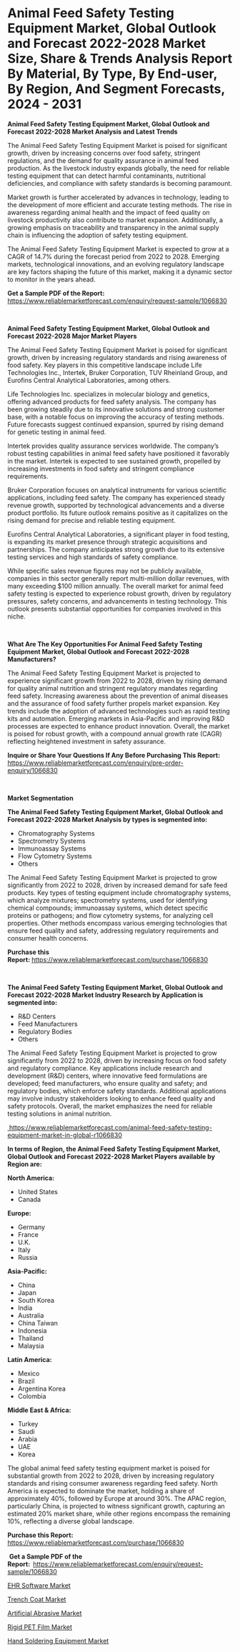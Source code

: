 <p><h1>Animal Feed Safety Testing Equipment Market, Global Outlook and Forecast 2022-2028 Market Size, Share & Trends Analysis Report By Material, By Type, By End-user, By Region, And Segment Forecasts, 2024 - 2031</h1></p><p><strong>Animal Feed Safety Testing Equipment Market, Global Outlook and Forecast 2022-2028 Market Analysis and Latest Trends</strong></p>
<p><p>The Animal Feed Safety Testing Equipment Market is poised for significant growth, driven by increasing concerns over food safety, stringent regulations, and the demand for quality assurance in animal feed production. As the livestock industry expands globally, the need for reliable testing equipment that can detect harmful contaminants, nutritional deficiencies, and compliance with safety standards is becoming paramount. </p><p>Market growth is further accelerated by advances in technology, leading to the development of more efficient and accurate testing methods. The rise in awareness regarding animal health and the impact of feed quality on livestock productivity also contribute to market expansion. Additionally, a growing emphasis on traceability and transparency in the animal supply chain is influencing the adoption of safety testing equipment.</p><p>The Animal Feed Safety Testing Equipment Market is expected to grow at a CAGR of 14.7% during the forecast period from 2022 to 2028. Emerging markets, technological innovations, and an evolving regulatory landscape are key factors shaping the future of this market, making it a dynamic sector to monitor in the years ahead.</p></p>
<p><strong>Get a Sample PDF of the Report:&nbsp;</strong> <a href="https://www.reliablemarketforecast.com/enquiry/request-sample/1066830">https://www.reliablemarketforecast.com/enquiry/request-sample/1066830</a></p>
<p>&nbsp;</p>
<p><strong>Animal Feed Safety Testing Equipment Market, Global Outlook and Forecast 2022-2028 Major Market Players</strong></p>
<p><p>The Animal Feed Safety Testing Equipment Market is poised for significant growth, driven by increasing regulatory standards and rising awareness of food safety. Key players in this competitive landscape include Life Technologies Inc., Intertek, Bruker Corporation, TUV Rheinland Group, and Eurofins Central Analytical Laboratories, among others.</p><p>Life Technologies Inc. specializes in molecular biology and genetics, offering advanced products for feed safety analysis. The company has been growing steadily due to its innovative solutions and strong customer base, with a notable focus on improving the accuracy of testing methods. Future forecasts suggest continued expansion, spurred by rising demand for genetic testing in animal feed.</p><p>Intertek provides quality assurance services worldwide. The company’s robust testing capabilities in animal feed safety have positioned it favorably in the market. Intertek is expected to see sustained growth, propelled by increasing investments in food safety and stringent compliance requirements. </p><p>Bruker Corporation focuses on analytical instruments for various scientific applications, including feed safety. The company has experienced steady revenue growth, supported by technological advancements and a diverse product portfolio. Its future outlook remains positive as it capitalizes on the rising demand for precise and reliable testing equipment.</p><p>Eurofins Central Analytical Laboratories, a significant player in food testing, is expanding its market presence through strategic acquisitions and partnerships. The company anticipates strong growth due to its extensive testing services and high standards of safety compliance.</p><p>While specific sales revenue figures may not be publicly available, companies in this sector generally report multi-million dollar revenues, with many exceeding $100 million annually. The overall market for animal feed safety testing is expected to experience robust growth, driven by regulatory pressures, safety concerns, and advancements in testing technology. This outlook presents substantial opportunities for companies involved in this niche.</p></p>
<p>&nbsp;</p>
<p><strong>What Are The Key Opportunities For Animal Feed Safety Testing Equipment Market, Global Outlook and Forecast 2022-2028 Manufacturers?</strong></p>
<p><p>The Animal Feed Safety Testing Equipment Market is projected to experience significant growth from 2022 to 2028, driven by rising demand for quality animal nutrition and stringent regulatory mandates regarding feed safety. Increasing awareness about the prevention of animal diseases and the assurance of food safety further propels market expansion. Key trends include the adoption of advanced technologies such as rapid testing kits and automation. Emerging markets in Asia-Pacific and improving R&D processes are expected to enhance product innovation. Overall, the market is poised for robust growth, with a compound annual growth rate (CAGR) reflecting heightened investment in safety assurance.</p></p>
<p><strong>Inquire or Share Your Questions If Any Before Purchasing This Report:</strong> <a href="https://www.reliablemarketforecast.com/enquiry/pre-order-enquiry/1066830">https://www.reliablemarketforecast.com/enquiry/pre-order-enquiry/1066830</a></p>
<p>&nbsp;</p>
<p><strong>Market Segmentation</strong></p>
<p><strong>The Animal Feed Safety Testing Equipment Market, Global Outlook and Forecast 2022-2028 Market Analysis by types is segmented into:</strong></p>
<p><ul><li>Chromatography Systems</li><li>Spectrometry Systems</li><li>Immunoassay Systems</li><li>Flow Cytometry Systems</li><li>Others</li></ul></p>
<p><p>The Animal Feed Safety Testing Equipment Market is projected to grow significantly from 2022 to 2028, driven by increased demand for safe feed products. Key types of testing equipment include chromatography systems, which analyze mixtures; spectrometry systems, used for identifying chemical compounds; immunoassay systems, which detect specific proteins or pathogens; and flow cytometry systems, for analyzing cell properties. Other methods encompass various emerging technologies that ensure feed quality and safety, addressing regulatory requirements and consumer health concerns.</p></p>
<p><strong>Purchase this Report:&nbsp;</strong><a href="https://www.reliablemarketforecast.com/purchase/1066830">https://www.reliablemarketforecast.com/purchase/1066830</a></p>
<p>&nbsp;</p>
<p><strong>The Animal Feed Safety Testing Equipment Market, Global Outlook and Forecast 2022-2028 Market Industry Research by Application is segmented into:</strong></p>
<p><ul><li>R&D Centers</li><li>Feed Manufacturers</li><li>Regulatory Bodies</li><li>Others</li></ul></p>
<p><p>The Animal Feed Safety Testing Equipment Market is projected to grow significantly from 2022 to 2028, driven by increasing focus on food safety and regulatory compliance. Key applications include research and development (R&D) centers, where innovative feed formulations are developed; feed manufacturers, who ensure quality and safety; and regulatory bodies, which enforce safety standards. Additional applications may involve industry stakeholders looking to enhance feed quality and safety protocols. Overall, the market emphasizes the need for reliable testing solutions in animal nutrition.</p></p>
<p><a href="https://www.reliablemarketforecast.com/animal-feed-safety-testing-equipment-market-in-global-r1066830">&nbsp;https://www.reliablemarketforecast.com/animal-feed-safety-testing-equipment-market-in-global-r1066830</a></p>
<p><strong>In terms of Region, the Animal Feed Safety Testing Equipment Market, Global Outlook and Forecast 2022-2028 Market Players available by Region are:</strong></p>
<p>
    <p> <strong> North America: </strong>
        <ul>
            <li>United States</li>
            <li>Canada</li>
        </ul>
        </p> 
    <p> <strong> Europe: </strong>
        <ul>
            <li>Germany</li>
            <li>France</li>
            <li>U.K.</li>
            <li>Italy</li>
            <li>Russia</li>
        </ul>
        </p> 
    <p> <strong> Asia-Pacific: </strong>
        <ul>
            <li>China</li>
            <li>Japan</li>
            <li>South Korea</li>
            <li>India</li>
            <li>Australia</li>
            <li>China Taiwan</li>
            <li>Indonesia</li>
            <li>Thailand</li>
            <li>Malaysia</li>
        </ul>
        </p> 
    <p> <strong> Latin America: </strong>
        <ul>
            <li>Mexico</li>
            <li>Brazil</li>
            <li>Argentina Korea</li>
            <li>Colombia</li>
        </ul>
        </p> 
    <p> <strong> Middle East & Africa: </strong>
        <ul>
            <li>Turkey</li>
            <li>Saudi</li>
            <li>Arabia</li>
            <li>UAE</li>
            <li>Korea</li>
        </ul>
    </p>
    </p>
<p><p>The global animal feed safety testing equipment market is poised for substantial growth from 2022 to 2028, driven by increasing regulatory standards and rising consumer awareness regarding feed safety. North America is expected to dominate the market, holding a share of approximately 40%, followed by Europe at around 30%. The APAC region, particularly China, is projected to witness significant growth, capturing an estimated 20% market share, while other regions encompass the remaining 10%, reflecting a diverse global landscape.</p></p>
<p><strong>Purchase this Report: </strong><a href="https://www.reliablemarketforecast.com/purchase/1066830">https://www.reliablemarketforecast.com/purchase/1066830</a></p>
<p>&nbsp;<strong>Get a Sample PDF of the Report:&nbsp;&nbsp;</strong><a href="https://www.reliablemarketforecast.com/enquiry/request-sample/1066830">https://www.reliablemarketforecast.com/enquiry/request-sample/1066830</a></p>
<p><strong></strong></p>
<p><p><a href="https://www.linkedin.com/pulse/how-regions-adapting-ehr-software-market-global-trends-overview-k9buf?trackingId=CuLMGofIRLO7GjSx12xpMg%3D%3D">EHR Software Market</a></p><p><a href="https://medium.com/@benjamin.james7456/in-the-trench-coat-market-the-main-focus-is-on-keeping-costs-low-and-getting-the-most-out-of-61399afdfcaf">Trench Coat Market</a></p><p><a href="https://issuu.com/reportprime-2/docs/artificial-abrasive-market-size-203_960da2d0da87b0">Artificial Abrasive Market</a></p><p><a href="https://issuu.com/reportprime-2/docs/rigid-pet-film-market-size-2030.ppt_d54e10d7030140">Rigid PET Film Market</a></p><p><a href="https://www.linkedin.com/pulse/hand-soldering-equipment-market-outlook-forecast-from-i64be?trackingId=tVrP0M8mRbSgri8cy9%2B25w%3D%3D">Hand Soldering Equipment Market</a></p></p>